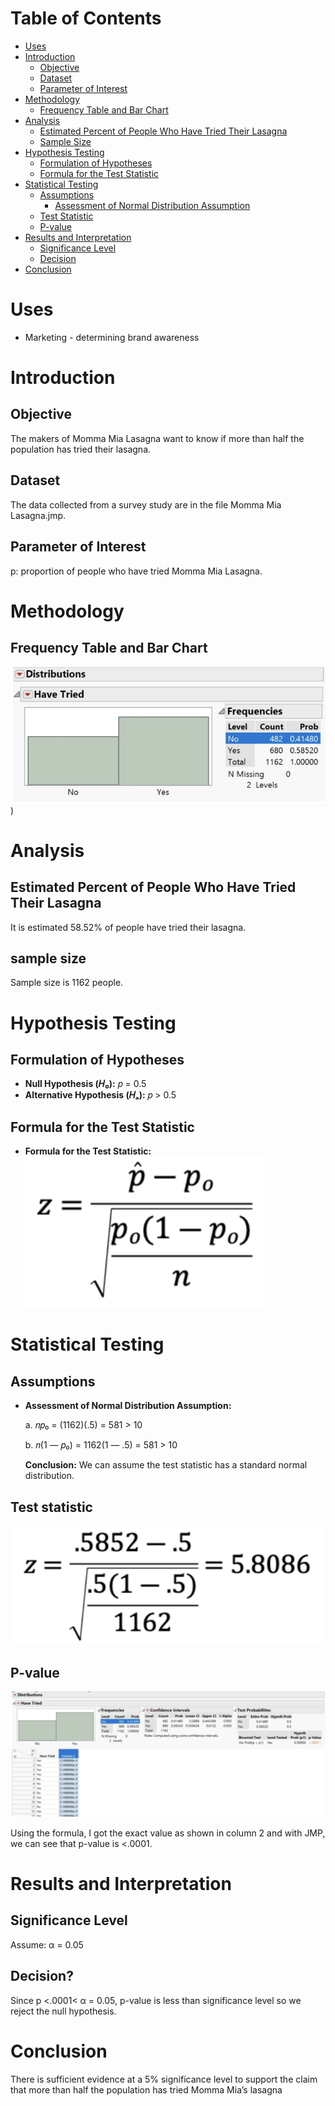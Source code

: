 # Table of Contents

- [Uses](#uses)
- [Introduction](#introduction)
  - [Objective](#objective)
  - [Dataset](#dataset)
  - [Parameter of Interest](#parameter-of-interest)
- [Methodology](#methodology)
  - [Frequency Table and Bar Chart](#frequency-table-and-bar-chart)
- [Analysis](#analysis)
  - [Estimated Percent of People Who Have Tried Their Lasagna](#estimated-percent-of-people-who-have-tried-their-lasagna)
  - [Sample Size](#sample-size)
- [Hypothesis Testing](#hypothesis-testing)
  - [Formulation of Hypotheses](#formulation-of-hypotheses)
  - [Formula for the Test Statistic](#formula-for-the-test-statistic)
- [Statistical Testing](#statistical-testing)
  - [Assumptions](#assumptions)
    - [Assessment of Normal Distribution Assumption](#assessment-of-normal-distribution-assumption)
  - [Test Statistic](#test-statistic)
  - [P-value](#p-value)
- [Results and Interpretation](#results-and-interpretation)
  - [Significance Level](#significance-level)
  - [Decision](#decision)
- [Conclusion](#conclusion)


# Uses
- Marketing - determining brand awareness
  
# Introduction
## Objective 
The makers of Momma Mia Lasagna want to know if more than half the population has tried their lasagna. 

## Dataset
The data collected from a survey study are in the file Momma Mia Lasagna.jmp.

## Parameter of Interest
p: proportion of people who have tried Momma Mia Lasagna.

# Methodology
## Frequency Table and Bar Chart

![image](https://github.com/4nuG/Statistical-Analysis/blob/main/Hypothesis%20Testing%20-%20Proportions/Screenshot%202024-02-01%20at%202.13.07%20PM.png))

# Analysis
## Estimated Percent of People Who Have Tried Their Lasagna
It is estimated 58.52% of people have tried their lasagna.

## sample size
Sample size is 1162 people.

# Hypothesis Testing
## Formulation of Hypotheses
- **Null Hypothesis (𝐻₀):** 𝑝 = 0.5
- **Alternative Hypothesis (𝐻ₐ):** 𝑝 > 0.5

## Formula for the Test Statistic
- **Formula for the Test Statistic:**
  ![image](https://github.com/4nuG/Statistical-Analysis/blob/main/Hypothesis%20Testing%20-%20Proportions/Screenshot%202024-02-01%20at%202.17.24%20PM.png)

# Statistical Testing
## Assumptions
- **Assessment of Normal Distribution Assumption:**
  
  a. 𝑛𝑝₀ = (1162)(.5) = 581 > 10
  
  b. 𝑛(1 ― 𝑝₀) = 1162(1 ― .5) = 581 > 10
  
  **Conclusion:** We can assume the test statistic has a standard normal distribution.

## Test statistic
![image](https://github.com/4nuG/Statistical-Analysis/blob/main/Hypothesis%20Testing%20-%20Proportions/Screenshot%202024-02-01%20at%202.34.25%20PM.png)

## P-value
![image](https://github.com/4nuG/Statistical-Analysis/blob/main/Hypothesis%20Testing%20-%20Proportions/Screenshot%202024-02-01%20at%202.36.48%20PM.png)

Using the formula, I got the exact value as shown in column 2 and with JMP, we can see that p-value is <.0001.

# Results and Interpretation
## Significance Level
Assume: α = 0.05

## Decision?
Since p <.0001< α = 0.05, p-value is less than significance level so we reject the null hypothesis.

# Conclusion
There is sufficient evidence at a 5% significance level to support the claim that more than half the
population has tried Momma Mia’s lasagna



